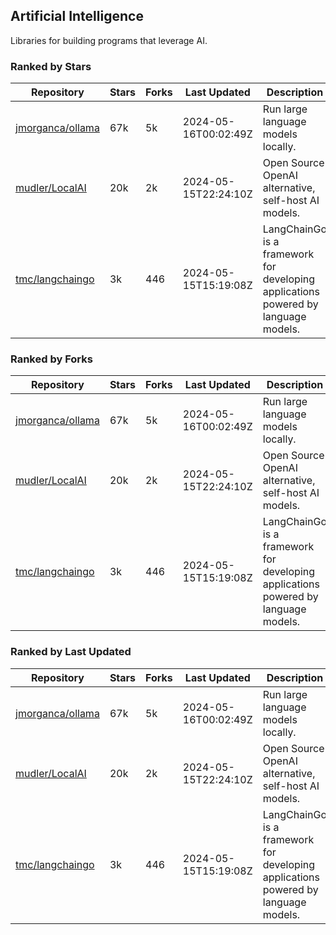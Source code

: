 ## Artificial Intelligence

Libraries for building programs that leverage AI.

### Ranked by Stars

| Repository | Stars | Forks | Last Updated | Description | 
|------------|-------|-------|--------------|-------------|
| [jmorganca/ollama](https://github.com/jmorganca/ollama) | 67k | 5k | 2024-05-16T00:02:49Z |  Run large language models locally. |
| [mudler/LocalAI](https://github.com/mudler/LocalAI) | 20k | 2k | 2024-05-15T22:24:10Z |  Open Source OpenAI alternative, self-host AI models. |
| [tmc/langchaingo](https://github.com/tmc/langchaingo) | 3k | 446 | 2024-05-15T15:19:08Z |  LangChainGo is a framework for developing applications powered by language models. |

### Ranked by Forks

| Repository | Stars | Forks | Last Updated | Description | 
|------------|-------|-------|--------------|-------------|
| [jmorganca/ollama](https://github.com/jmorganca/ollama) | 67k | 5k | 2024-05-16T00:02:49Z |  Run large language models locally. |
| [mudler/LocalAI](https://github.com/mudler/LocalAI) | 20k | 2k | 2024-05-15T22:24:10Z |  Open Source OpenAI alternative, self-host AI models. |
| [tmc/langchaingo](https://github.com/tmc/langchaingo) | 3k | 446 | 2024-05-15T15:19:08Z |  LangChainGo is a framework for developing applications powered by language models. |

### Ranked by Last Updated

| Repository | Stars | Forks | Last Updated | Description | 
|------------|-------|-------|--------------|-------------|
| [jmorganca/ollama](https://github.com/jmorganca/ollama) | 67k | 5k | 2024-05-16T00:02:49Z |  Run large language models locally. |
| [mudler/LocalAI](https://github.com/mudler/LocalAI) | 20k | 2k | 2024-05-15T22:24:10Z |  Open Source OpenAI alternative, self-host AI models. |
| [tmc/langchaingo](https://github.com/tmc/langchaingo) | 3k | 446 | 2024-05-15T15:19:08Z |  LangChainGo is a framework for developing applications powered by language models. |

